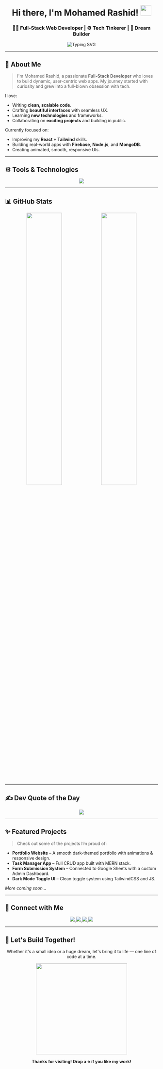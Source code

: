 <!-- Profile Header -->
<h1 align="center">Hi there, I'm Mohamed Rashid! <img src="https://media.giphy.com/media/hvRJCLFzcasrR4ia7z/giphy.gif" width="35px"></h1>

<h3 align="center">🧑‍💻 Full-Stack Web Developer | ⚙️ Tech Tinkerer | 🚀 Dream Builder</h3>

<p align="center">
  <img src="https://readme-typing-svg.demolab.com?font=Fira+Code&duration=3000&pause=1000&color=22D3EE&center=true&vCenter=true&multiline=true&width=600&height=100&lines=Creating+solutions+with+code...;Crafting+beautiful+UIs+%26+scalable+backends...;Exploring+the+world+of+tech+every+day..." alt="Typing SVG" />
</p>

---

## 🌟 About Me

> I'm Mohamed Rashid, a passionate **Full-Stack Developer** who loves to build dynamic, user-centric web apps. My journey started with curiosity and grew into a full-blown obsession with tech.

I love:

- Writing **clean, scalable code**.
- Crafting **beautiful interfaces** with seamless UX.
- Learning **new technologies** and frameworks.
- Collaborating on **exciting projects** and building in public.

Currently focused on:
- Improving my **React + Tailwind** skills.
- Building real-world apps with **Firebase**, **Node.js**, and **MongoDB**.
- Creating animated, smooth, responsive UIs.

---

## ⚙️ Tools & Technologies

<p align="center">
  <img src="https://skillicons.dev/icons?i=html,css,js,ts,react,tailwind,nodejs,mongodb,firebase,git,github,vscode,figma&theme=dark" />
</p>

---

## 📊 GitHub Stats

<p align="center">
  <img src="https://github-readme-stats.vercel.app/api?username=your-username&show_icons=true&theme=tokyonight&hide_border=true&include_all_commits=true&count_private=true" width="48%"/>
  <img src="https://github-readme-stats.vercel.app/api/top-langs/?username=your-username&layout=compact&theme=tokyonight&hide_border=true&langs_count=10" width="48%" />
</p>

---

## ✍️ Dev Quote of the Day

<p align="center">
  <img src="https://quotes-github-readme.vercel.app/api?type=horizontal&theme=radical" />
</p>

---

## ✨ Featured Projects

> Check out some of the projects I’m proud of:

- **Portfolio Website** – A smooth dark-themed portfolio with animations & responsive design.
- **Task Manager App** – Full CRUD app built with MERN stack.
- **Form Submission System** – Connected to Google Sheets with a custom Admin Dashboard.
- **Dark Mode Toggle UI** – Clean toggle system using TailwindCSS and JS.

*More coming soon…*

---

## 🔗 Connect with Me

<p align="center">
  <a href="https://drive.google.com/drive/folders/1dT51N7jXK5VGM7rKVkBeSDIJVEY3hVoW" target="_blank">
    <img src="https://img.shields.io/badge/-Google%20Drive-1a73e8?style=for-the-badge&logo=google-drive&logoColor=white" />
  </a>
  <a href="#" target="_blank">
    <img src="https://img.shields.io/badge/-Portfolio-22d3ee?style=for-the-badge&logo=vercel&logoColor=black" />
  </a>
  <a href="#" target="_blank">
    <img src="https://img.shields.io/badge/-LinkedIn-0e76a8?style=for-the-badge&logo=linkedin&logoColor=white" />
  </a>
  <a href="#" target="_blank">
    <img src="https://img.shields.io/badge/-Twitter-1DA1F2?style=for-the-badge&logo=twitter&logoColor=white" />
  </a>
</p>

---

## 🚀 Let's Build Together!

<p align="center">
  Whether it's a small idea or a huge dream, let's bring it to life — one line of code at a time.
</p>

<p align="center">
  <img src="https://media.giphy.com/media/qgQUggAC3Pfv687qPC/giphy.gif" width="300" />
</p>

<p align="center">
  <b>Thanks for visiting! Drop a ⭐ if you like my work!</b>
</p>
